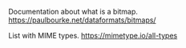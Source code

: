 Documentation about what is a bitmap.
https://paulbourke.net/dataformats/bitmaps/

List with MIME types.
https://mimetype.io/all-types